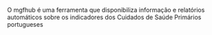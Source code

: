 O mgfhub é uma ferramenta que disponibiliza informação e relatórios automáticos sobre os indicadores dos Cuidados de Saúde Primários portugueses
